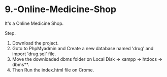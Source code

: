 # 9.-Online-Medicine-Shop
 It's a Online Medicine Shop.
 
Step.

1. Download the project.
2. Goto to PhpMyadmin and Create a new database named 'drug' and import 'drug.sql' file.
3. Move the downloaded dbms folder on Local Disk -> xampp -> htdocs -> dbms**.
4. Then Run the index.html file on Crome.
